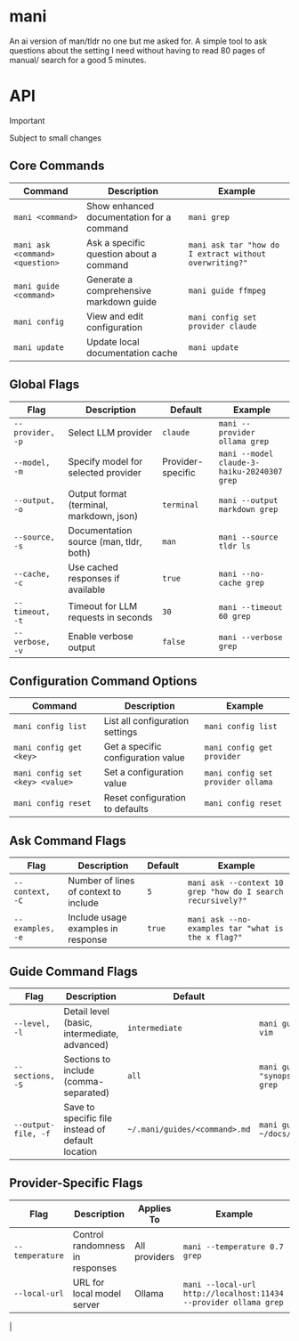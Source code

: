 # mani
An ai version of man/tldr no one but me asked for. A simple tool to ask questions about the setting I need without having to read 80 pages of manual/ search for a good 5 minutes.
# API
> [!Important] 
> Subject to small changes
## Core Commands

| Command                         | Description                               | Example                                                |
| ------------------------------- | ----------------------------------------- | ------------------------------------------------------ |
| `mani <command>`                | Show enhanced documentation for a command | `mani grep`                                            |
| `mani ask <command> <question>` | Ask a specific question about a command   | `mani ask tar "how do I extract without overwriting?"` |
| `mani guide <command>`          | Generate a comprehensive markdown guide   | `mani guide ffmpeg`                                    |
| `mani config`                   | View and edit configuration               | `mani config set provider claude`                      |
| `mani update`                   | Update local documentation cache          | `mani update`                                          |

## Global Flags

| Flag | Description | Default | Example |
|------|-------------|---------|---------|
| `--provider, -p` | Select LLM provider | `claude` | `mani --provider ollama grep` |
| `--model, -m` | Specify model for selected provider | Provider-specific | `mani --model claude-3-haiku-20240307 grep` |
| `--output, -o` | Output format (terminal, markdown, json) | `terminal` | `mani --output markdown grep` |
| `--source, -s` | Documentation source (man, tldr, both) | `man` | `mani --source tldr ls` |
| `--cache, -c` | Use cached responses if available | `true` | `mani --no-cache grep` |
| `--timeout, -t` | Timeout for LLM requests in seconds | `30` | `mani --timeout 60 grep` |
| `--verbose, -v` | Enable verbose output | `false` | `mani --verbose grep` |

## Configuration Command Options

| Command | Description | Example |
|---------|-------------|---------|
| `mani config list` | List all configuration settings | `mani config list` |
| `mani config get <key>` | Get a specific configuration value | `mani config get provider` |
| `mani config set <key> <value>` | Set a configuration value | `mani config set provider ollama` |
| `mani config reset` | Reset configuration to defaults | `mani config reset` |

## Ask Command Flags

| Flag | Description | Default | Example |
|------|-------------|---------|---------|
| `--context, -C` | Number of lines of context to include | `5` | `mani ask --context 10 grep "how do I search recursively?"` |
| `--examples, -e` | Include usage examples in response | `true` | `mani ask --no-examples tar "what is the x flag?"` |

## Guide Command Flags

| Flag | Description | Default | Example |
|------|-------------|---------|---------|
| `--level, -l` | Detail level (basic, intermediate, advanced) | `intermediate` | `mani guide --level advanced vim` |
| `--sections, -S` | Sections to include (comma-separated) | `all` | `mani guide --sections "synopsis,options,examples" grep` |
| `--output-file, -f` | Save to specific file instead of default location | `~/.mani/guides/<command>.md` | `mani guide --output-file ~/docs/grep.md grep` |

## Provider-Specific Flags

| Flag             | Description                     | Applies To     | Example                                                          |
| ---------------- | ------------------------------- | -------------- | ---------------------------------------------------------------- |
| `--temperature`  | Control randomness in responses | All providers  | `mani --temperature 0.7 grep`                                    |
| `--local-url`    | URL for local model server      | Ollama         | `mani --local-url http://localhost:11434 --provider ollama grep` |
|
